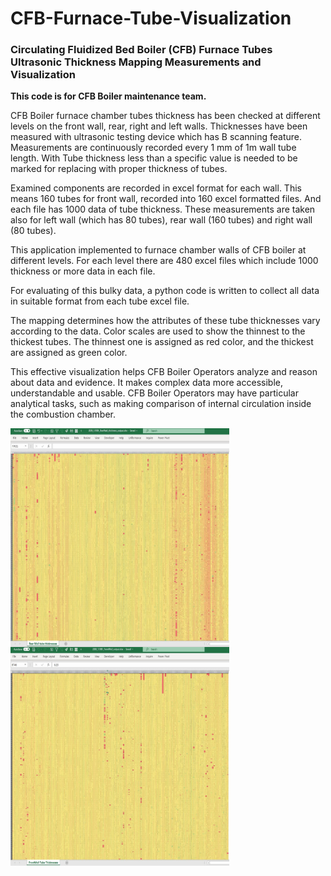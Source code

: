 # CFB-Furnace-Tube-Visualization
### Circulating Fluidized Bed Boiler (CFB) Furnace Tubes Ultrasonic Thickness Mapping Measurements and Visualization

**This code is for CFB Boiler maintenance team.**

CFB Boiler furnace chamber tubes thickness has been checked at different levels on the front wall, rear, right and left walls. Thicknesses have been measured with ultrasonic testing device which has B scanning feature. Measurements are continuously recorded every 1 mm of 1m wall tube length. With Tube thickness less than a specific value is needed to be marked for replacing with proper thickness of tubes.

Examined components are recorded in excel format for each wall. This means 160 tubes for front wall, recorded into 160 excel formatted files. And each file has 1000 data of tube thickness. These measurements are taken also for left wall (which has 80 tubes), rear wall (160 tubes) and right wall (80 tubes).

This application implemented to furnace chamber walls of CFB boiler at different levels. For each level there are 480 excel files which include 1000 thickness or more data in each file.

For evaluating of this bulky data, a python code is written to collect all data in suitable format from each tube excel file.

The mapping determines how the attributes of these tube thicknesses vary according to the data. Color scales are used to show the thinnest to the thickest tubes. The thinnest one is assigned as red color, and the thickest are assigned as green color.

This effective visualization helps CFB Boiler Operators analyze and reason about data and evidence. It makes complex data more accessible, understandable and usable. CFB Boiler Operators may have particular analytical tasks, such as making comparison of internal circulation inside the combustion chamber.


<a href="url"><img src="https://github.com/agurani/CFB-Boiler-Tube-Mapping/blob/main/13500%20RearWall%20Tube%20Thicknesses%20Visualization.JPG" align="left" height="350" width="350" ></a> 
<a href="url"><img src="https://github.com/agurani/CFB-Boiler-Tube-Mapping/blob/main/13500%20FrontWall%20Tube%20Thicknesses%20Visualization.JPG" align="left" height="350" width="350" ></a> <br/>
